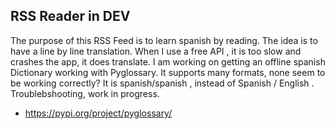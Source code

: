 RSS Reader in DEV
------------------
The purpose of this RSS Feed is to learn spanish by reading. The idea is to have a line by line translation. When I use a free API , it is too slow and crashes the app, it does translate. I am working on getting an offline spanish Dictionary working with Pyglossary. It supports many formats, none seem to be working correctly? It is spanish/spanish , instead of Spanish / English . Troublebshooting, work in progress. 

* https://pypi.org/project/pyglossary/
